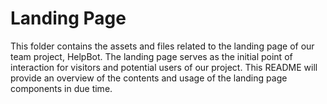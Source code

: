# Landing Page

This folder contains the assets and files related to the landing page of our team project, HelpBot. The landing page serves as the initial point of interaction for visitors and potential users of our project. This README will provide an overview of the contents and usage of the landing page components in due time.

